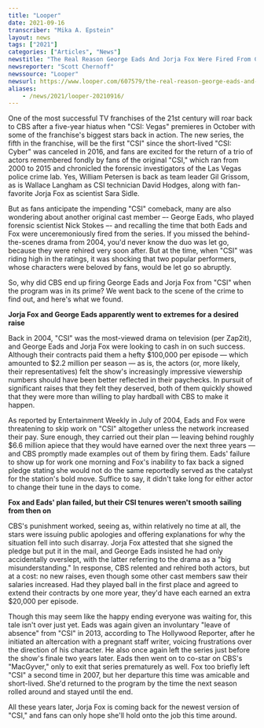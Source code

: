 ```yaml
---
title: "Looper"
date: 2021-09-16
transcriber: "Mika A. Epstein"
layout: news
tags: ["2021"]
categories: ["Articles", "News"]
newstitle: "The Real Reason George Eads And Jorja Fox Were Fired From CSI"
newsreporter: "Scott Chernoff"
newssource: "Looper"
newsurl: https://www.looper.com/607579/the-real-reason-george-eads-and-jorja-fox-were-fired-from-csi/
aliases:
    - /news/2021/looper-20210916/
---
```


One of the most successful TV franchises of the 21st century will roar back to CBS after a five-year hiatus when "CSI: Vegas" premieres in October with some of the franchise's biggest stars back in action. The new series, the fifth in the franchise, will be the first "CSI" since the short-lived "CSI: Cyber" was canceled in 2016, and fans are excited for the return of a trio of actors remembered fondly by fans of the original "CSI," which ran from 2000 to 2015 and chronicled the forensic investigators of the Las Vegas police crime lab. Yes, William Petersen is back as team leader Gil Grissom, as is Wallace Langham as CSI technician David Hodges, along with fan-favorite Jorja Fox as scientist Sara Sidle.

But as fans anticipate the impending "CSI" comeback, many are also wondering about another original cast member –- George Eads, who played forensic scientist Nick Stokes –- and recalling the time that both Eads and Fox were unceremoniously fired from the series. If you missed the behind-the-scenes drama from 2004, you'd never know the duo was let go, because they were rehired very soon after. But at the time, when "CSI" was riding high in the ratings, it was shocking that two popular performers, whose characters were beloved by fans, would be let go so abruptly.

So, why did CBS end up firing George Eads and Jorja Fox from "CSI" when the program was in its prime? We went back to the scene of the crime to find out, and here's what we found.

**Jorja Fox and George Eads apparently went to extremes for a desired raise**

Back in 2004, "CSI" was the most-viewed drama on television (per Zap2it), and George Eads and Jorja Fox were looking to cash in on such success. Although their contracts paid them a hefty $100,000 per episode — which amounted to $2.2 million per season — as is, the actors (or, more likely, their representatives) felt the show's increasingly impressive viewership numbers should have been better reflected in their paychecks. In pursuit of significant raises that they felt they deserved, both of them quickly showed that they were more than willing to play hardball with CBS to make it happen.

As reported by Entertainment Weekly in July of 2004, Eads and Fox were threatening to skip work on "CSI" altogether unless the network increased their pay. Sure enough, they carried out their plan — leaving behind roughly $6.6 million apiece that they would have earned over the next three years — and CBS promptly made examples out of them by firing them. Eads' failure to show up for work one morning and Fox's inability to fax back a signed pledge stating she would not do the same reportedly served as the catalyst for the station's bold move. Suffice to say, it didn't take long for either actor to change their tune in the days to come.

**Fox and Eads' plan failed, but their CSI tenures weren't smooth sailing from then on**

CBS's punishment worked, seeing as, within relatively no time at all, the stars were issuing public apologies and offering explanations for why the situation fell into such disarray. Jorja Fox attested that she signed the pledge but put it in the mail, and George Eads insisted he had only accidentally overslept, with the latter referring to the drama as a "big misunderstanding." In response, CBS relented and rehired both actors, but at a cost: no new raises, even though some other cast members saw their salaries increased. Had they played ball in the first place and agreed to extend their contracts by one more year, they'd have each earned an extra $20,000 per episode.

Though this may seem like the happy ending everyone was waiting for, this tale isn't over just yet. Eads was again given an involuntary "leave of absence" from "CSI" in 2013, according to The Hollywood Reporter, after he initiated an altercation with a pregnant staff writer, voicing frustrations over the direction of his character. He also once again left the series just before the show's finale two years later. Eads then went on to co-star on CBS's "MacGyver," only to exit that series prematurely as well. Fox too briefly left "CSI" a second time in 2007, but her departure this time was amicable and short-lived. She'd returned to the program by the time the next season rolled around and stayed until the end.

All these years later, Jorja Fox is coming back for the newest version of "CSI," and fans can only hope she'll hold onto the job this time around.
